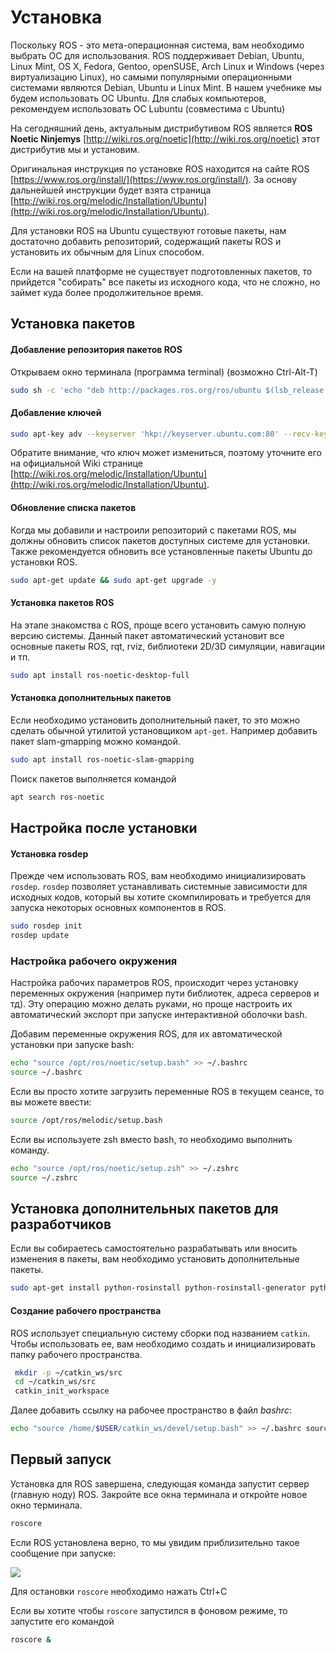 # Установка

Поскольку ROS - это мета-операционная система, вам необходимо выбрать ОС для использования. ROS поддерживает Debian, Ubuntu, Linux Mint, OS X, Fedora, Gentoo, openSUSE, Arch Linux и Windows (через виртуализацию Linux), но самыми популярными операционными системами являются Debian, Ubuntu и Linux Mint. В нашем учебнике мы будем использовать ОС Ubuntu. Для слабых компьютеров, рекомендуем использовать ОС Lubuntu (совместима с Ubuntu)

На сегодняшний день, актуальным дистрибутивом ROS является **ROS Noetic Ninjemys** [http://wiki.ros.org/noetic](http://wiki.ros.org/noetic) этот дистрибутив мы и установим.

Оригинальная инструкция по установке ROS находится на сайте ROS [https://www.ros.org/install/](https://www.ros.org/install/). За основу дальнейшей инструкции будет взята страница [http://wiki.ros.org/melodic/Installation/Ubuntu](http://wiki.ros.org/melodic/Installation/Ubuntu).

Для установки ROS на Ubuntu существуют готовые пакеты, нам достаточно добавить репозиторий, содержащий пакеты ROS и установить их обычным для Linux способом.

Если на вашей платформе не существует подготовленных пакетов, то прийдется "собирать" все пакеты из исходного кода, что не сложно, но займет куда более продолжительное время.

## Установка пакетов

#### Добавление репозитория пакетов ROS

Открываем окно терминала (программа terminal) (возможно Ctrl-Alt-T)

```bash
sudo sh -c 'echo "deb http://packages.ros.org/ros/ubuntu $(lsb_release -sc) main" > /etc/apt/sources.list.d/ros-latest.list'
```

#### Добавление ключей

```bash
sudo apt-key adv --keyserver 'hkp://keyserver.ubuntu.com:80' --recv-key C1CF6E31E6BADE8868B172B4F42ED6FBAB17C654
```

Обратите внимание, что ключ может измениться, поэтому уточните его на официальной Wiki странице [http://wiki.ros.org/melodic/Installation/Ubuntu](http://wiki.ros.org/melodic/Installation/Ubuntu).

#### Обновление списка пакетов

Когда мы добавили и настроили репозиторий с пакетами ROS, мы должны обновить список пакетов доступных системе для установки. Также рекомендуется обновить все установленные пакеты Ubuntu до установки ROS.

```bash
sudo apt-get update && sudo apt-get upgrade -y
```

#### Установка пакетов ROS

На этапе знакомства с ROS, проще всего установить самую полную версию системы. Данный пакет автоматический установит все основные пакеты ROS, rqt, rviz, библиотеки 2D/3D симуляции, навигации и тп.

```bash
sudo apt install ros-noetic-desktop-full
```

#### Установка дополнительных пакетов

Если необходимо установить дополнительный пакет, то это можно сделать обычной утилитой установщиком `apt-get`. Например добавить пакет slam-gmapping можно командой.

```bash
sudo apt install ros-noetic-slam-gmapping
```

Поиск пакетов выполняется командой

```bash
apt search ros-noetic
```

## Настройка после установки

#### Установка rosdep

Прежде чем использовать ROS, вам необходимо инициализировать `rosdep`. `rosdep` позволяет устанавливать системные зависимости для исходных кодов, который вы хотите скомпилировать и требуется для запуска некоторых основных компонентов в ROS.

```bash
sudo rosdep init
rosdep update
```

### Настройка рабочего окружения

Настройка рабочих параметров ROS, происходит через установку переменных окружения (например пути библиотек, адреса серверов и тд). Эту операцию можно делать руками, но проще настроить их автоматический экспорт при запуске интерактивной оболочки bash.

Добавим переменные окружения ROS, для их автоматической установки при запуске bash:

```bash
echo "source /opt/ros/noetic/setup.bash" >> ~/.bashrc
source ~/.bashrc
```

Если вы просто хотите загрузить переменные ROS в текущем сеансе, то вы можете ввести:

```bash
source /opt/ros/melodic/setup.bash
```

Если вы используете zsh вместо bash, то необходимо выполнить команду.

```bash
echo "source /opt/ros/noetic/setup.zsh" >> ~/.zshrc
source ~/.zshrc
```

## Установка дополнительных пакетов для разработчиков

Если вы собираетесь самостоятельно разрабатывать или вносить изменения в пакеты, вам необходимо установить дополнительные пакеты.

```bash
sudo apt-get install python-rosinstall python-rosinstall-generator python-wstool build-essential
```

#### Создание рабочего пространства

ROS использует специальную систему сборки под названием `catkin`. Чтобы использовать ее, вам необходимо создать и инициализировать папку рабочего пространства.

```bash
 mkdir -p ~/catkin_ws/src
 cd ~/catkin_ws/src
 catkin_init_workspace
```

Далее добавить ссылку на рабочее пространство в файл _bashrc_:

```bash
echo "source /home/$USER/catkin_ws/devel/setup.bash" >> ~/.bashrc source ~/.bashrc
```

## Первый запуск

Установка для ROS завершена, следующая команда запустит сервер (главную ноду) ROS. Закройте все окна терминала и откройте новое окно терминала.

```bash
roscore
```

Если ROS установлена верно, то мы увидим приблизительно такое сообщение при запуске:

![](../.gitbook/assets/roscore\_run.png)

Для остановки `roscore` необходимо нажать Ctrl+C

Если вы хотите чтобы `roscore` запустился в фоновом режиме, то запустите его командой

```bash
roscore &
```
